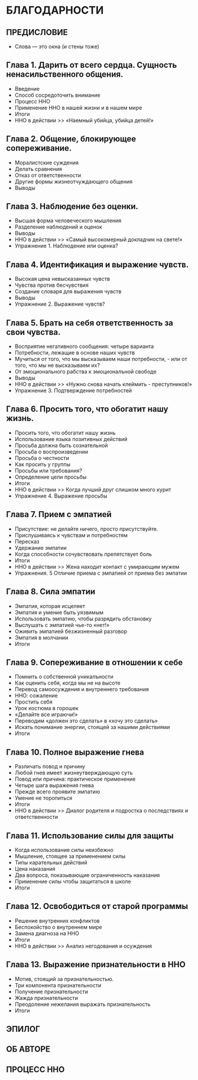 
# БЛАГОДАРНОСТИ
## ПРЕДИСЛОВИЕ
  - Слова — это окна (и стены тоже)

## Глава 1. Дарить от всего сердца. Сущность ненасильственного общения.
  - Введение
  - Способ сосредоточить внимание
  - Процесс ННО
  - Применение ННО в нашей жизни и в нашем мире
  - Итоги
  - ННО в действии >> «Наемный убийца, убийца детей!»

## Глава 2. Общение, блокирующее сопереживание.
  - Моралистские суждения
  - Делать сравнения
  - Отказ от ответственности
  - Другие формы жизнеотчуждающего общения
  - Выводы

## Глава 3. Наблюдение без оценки.
  - Высшая форма человеческого мышления
  - Разделение наблюдений и оценок
  - Выводы
  - ННО в действии >> «Самый высокомерный докладчик на свете!»
  - Упражнение 1. Наблюдение или оценка?

## Глава 4. Идентификация и выражение чувств.
  - Высокая цена невысказанных чувств
  - Чувства против бесчувствия
  - Создание словаря для выражения чувств
  - Выводы
  - Упражнение 2. Выражение чувств?

## Глава 5. Брать на себя ответственность за свои чувства.
  - Восприятие негативного сообщения: четыре варианта
  - Потребности, лежащие в основе наших чувств
  - Мучиться от того, что мы высказываем наши потребности, - или от того, что мы не высказываем их?
  - От эмоционального рабства к эмоционалъной свободе
  - Выводы
  - ННО в действии >> «Нужно снова начать клеймить - преступников!»
  - Упражнение 3. Подтверждение потребностей

## Глава 6. Просить того, что обогатит нашу жизнь.
  - Просить того, что обогатит нашу жизнь
  - Использование языка позитивных действий
  - Просьба должна быть сознательной
  - Просьба о воспроизведении
  - Просьба о честности
  - Как просить у группы
  - Просьбы или требования?
  - Определение цели просьбы
  - Итоги
  - ННО в действии >> Когда лучший друг слишком много курит
  - Упражнение 4. Выражение просьбы

## Глава 7. Прием с эмпатией
  - Присутствие: не делайте ничего, просто присутствуйте.
  - Прислушиваясь к чувствам и потребностям
  - Пересказ
  - Удержание эмпатии
  - Когда способности сочувствовать препятствует боль
  - Итоги
  - ННО в действии >> Жена находит контакт с умирающим мужем
  - Упражнения. 5 Отличие приема с эмпатией от приема без эмпатии

## Глава 8. Сила эмпатии
  - Эмпатия, которая исцеляет
  - Эмпатия и умение быть уязвимым
  - Использовать эмпатию, чтобы разрядить обстановку
  - Выслушать с эмпатией чье-то «нет!»
  - Оживить эмпатией безжизненный разговор
  - Эмпатия в молчании
  - Итоги

## Глава 9. Сопереживание в отношении к себе
  - Помнить о собственной уникалъности
  - Как оценить себя, когда мы не на высоте
  - Перевод самоосуждения и внутреннего требования
  - ННО: сожаление
  - Простить себя
  - Урок костюма в горошек
  - «Делайте все играючи!»
  - Переводим «должен это сделать» в «хочу это сделать»
  - Искать понимание энергии, стоящей за нашими действиями
  - Итоги

## Глава 10. Полное выражение гнева
  - Различать повод и причину
  - Любой гнев имеет жизнеутверждающую суть
  - Повод или причина: практическое применение
  - Четыре шага выражения гнева
  - Прежде всего проявите эмпатию
  - Умение не торопиться
  - Итоги
  - ННО в действии >> Диалог родителя и подростка о последствиях и ответственности

## Глава 11. Использование силы для защиты
  - Когда использование силы неизбежно
  - Мышление, стоящее за применением силы
  - Типы карательных действий
  - Цена наказания
  - Два вопроса, показывающие ограниченность наказания
  - Применение силы чтобы защитаться в школе
  - Итоги

## Глава 12. Освободиться от старой программы
  - Решение внутренних конфликтов
  - Беспокойство о внутреннем мире
  - Замена диагноза на ННО
  - Итоги
  - ННО в действии >> Анализ негодования и осуждения

## Глава 13. Выражение признательности в ННО
  - Мотив, стоящий за признательностью.
  - Три компонента признательности
  - Получение признательности
  - Жажда признательности
  - Преодоление нежелания выражать признательность
  - Итоги

## ЭПИЛОГ

## ОБ АВТОРЕ

## ПРОЦЕСС ННО

